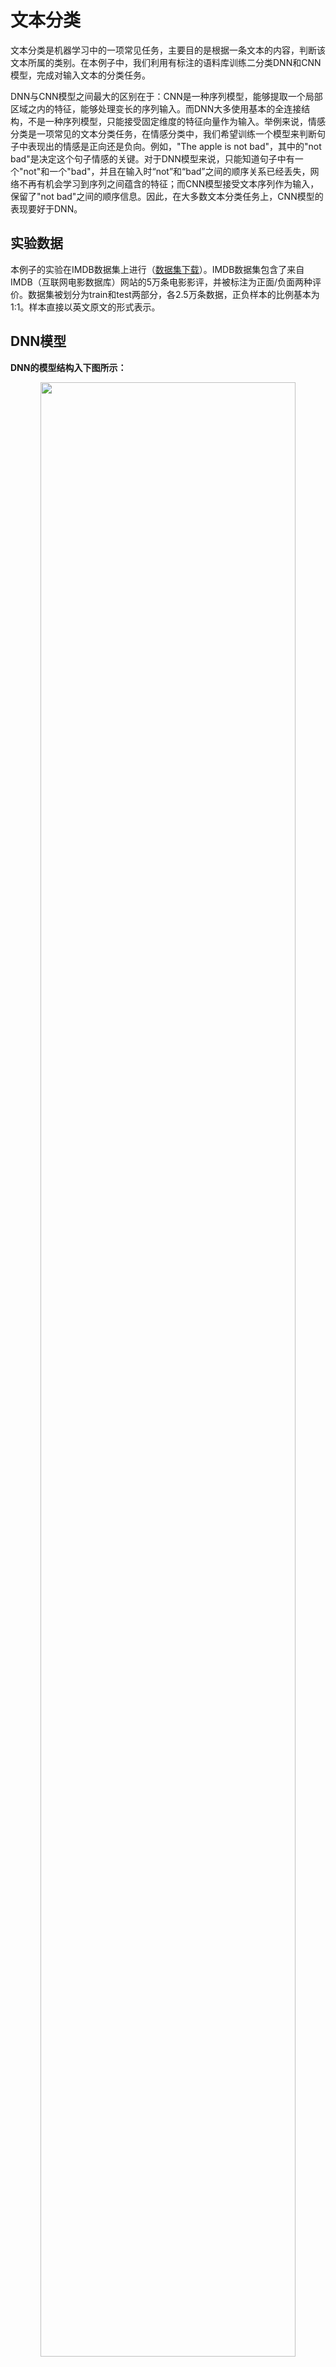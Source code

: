 # 文本分类
文本分类是机器学习中的一项常见任务，主要目的是根据一条文本的内容，判断该文本所属的类别。在本例子中，我们利用有标注的语料库训练二分类DNN和CNN模型，完成对输入文本的分类任务。

DNN与CNN模型之间最大的区别在于：CNN是一种序列模型，能够提取一个局部区域之内的特征，能够处理变长的序列输入。而DNN大多使用基本的全连接结构，不是一种序列模型，只能接受固定维度的特征向量作为输入。举例来说，情感分类是一项常见的文本分类任务，在情感分类中，我们希望训练一个模型来判断句子中表现出的情感是正向还是负向。例如，"The apple is not bad"，其中的"not bad"是决定这个句子情感的关键。对于DNN模型来说，只能知道句子中有一个"not"和一个"bad"，并且在输入时“not”和“bad”之间的顺序关系已经丢失，网络不再有机会学习到序列之间蕴含的特征；而CNN模型接受文本序列作为输入，保留了"not bad"之间的顺序信息。因此，在大多数文本分类任务上，CNN模型的表现要好于DNN。

## 实验数据
本例子的实验在IMDB数据集上进行（[数据集下载](http://ai.stanford.edu/%7Eamaas/data/sentiment/aclImdb_v1.tar.gz)）。IMDB数据集包含了来自IMDB（互联网电影数据库）网站的5万条电影影评，并被标注为正面/负面两种评价。数据集被划分为train和test两部分，各2.5万条数据，正负样本的比例基本为1:1。样本直接以英文原文的形式表示。

## DNN模型

**DNN的模型结构入下图所示：**

<p align="center">
<img src="images/dnn_net.png" width = "90%" align="center"/><br/>
图1. DNN文本分类模型
</p>

**可以看到，模型主要分为如下几个部分：**

- **词向量层**：IMDB的样本由原始的英文单词组成，为了更好地表示不同的词之间语义上的关系，首先将英文单词转化为固定维度的向量。训练完成后，词与词语义上的相似程度将可以用它们的词向量之间的距离来表示，语义上越相似，距离越近。关于词向量的更多信息请参考PaddleBook中的[词向量](https://github.com/PaddlePaddle/book/tree/develop/04.word2vec)一节。

- **最大池化层**：最大池化在时间序列上进行，池化过程消除了不同语料样本在单词数量多少上的差异，并提炼出词向量中每一下标位置上的最大值。经过池化后，词向量层输出的向量的序列被转化为一条固定维度的向量。例如，假设最大池化前向量的序列为`[[2,3,5],[7,3,6],[1,4,0]]`，则最大池化的结果为：`[7,4,6]`。

- **全连接隐层**：经过最大池化后的向量被送入两个连续的隐层，隐层之间为全连接结构。


- **输出层**：输出层的神经元数量和样本的类别数一致，例如在二分类问题中，输出层会有2个神经元。通过Softmax激活函数，输出结果是一个归一化的概率分布，和为1，因此第i个神经元的输出就可以认为是样本属于第i类的预测概率。

**通过PaddlePaddle实现该DNN结构的代码如下：**

```python
import paddle.v2 as paddle

def fc_net(dict_dim, class_dim=2, emb_dim=28):
    """
    dnn network definition

    :param dict_dim: size of word dictionary
    :type input_dim: int
    :params class_dim: number of instance class
    :type class_dim: int
    :params emb_dim: embedding vector dimension
    :type emb_dim: int
    """

    # input layers
    data = paddle.layer.data("word",
                             paddle.data_type.integer_value_sequence(dict_dim))
    lbl = paddle.layer.data("label", paddle.data_type.integer_value(class_dim))

    # embedding layer
    emb = paddle.layer.embedding(input=data, size=emb_dim)
    # max pooling
    seq_pool = paddle.layer.pooling(
        input=emb, pooling_type=paddle.pooling.Max())

    # two hidden layers
    hd_layer_size = [28, 8]
    hd_layer_init_std = [1.0 / math.sqrt(s) for s in hd_layer_size]
    hd1 = paddle.layer.fc(
        input=seq_pool,
        size=hd_layer_size[0],
        act=paddle.activation.Tanh(),
        param_attr=paddle.attr.Param(initial_std=hd_layer_init_std[0]))
    hd2 = paddle.layer.fc(
        input=hd1,
        size=hd_layer_size[1],
        act=paddle.activation.Tanh(),
        param_attr=paddle.attr.Param(initial_std=hd_layer_init_std[1]))

    # output layer
    output = paddle.layer.fc(
        input=hd2,
        size=class_dim,
        act=paddle.activation.Softmax(),
        param_attr=paddle.attr.Param(initial_std=1.0 / math.sqrt(class_dim)))

    cost = paddle.layer.classification_cost(input=output, label=lbl)

    return cost, output, lbl

```
该DNN模型默认对输入的语料进行二分类（`class_dim=2`），embedding的词向量维度默认为28（`emd_dim=28`），两个隐层均使用Tanh激活函数（`act=paddle.activation.Tanh()`）。

需要注意的是，该模型的输入数据为整数序列，而不是原始的英文单词序列。事实上，为了处理方便我们一般会事先将单词根据词频顺序进行id化，即将单词用整数替代， 也就是单词在字典中的序号。这一步一般在DNN模型之外完成。

## CNN模型

**CNN的模型结构如下图所示：**

<p align="center">
<img src="images/cnn_net.png" width = "90%" align="center"/><br/>
图2. CNN文本分类模型
</p>

**可以看到，模型主要分为如下几个部分:**

- **词向量层**：与DNN中词向量层的作用一样，将英文单词转化为固定维度的向量，利用向量之间的距离来表示词之间的语义相关程度。如图2中所示，将得到的词向量定义为行向量，再将语料中所有的单词产生的行向量拼接在一起组成矩阵。假设词向量维度为5，语料“The cat sat on the read mat”包含7个单词，那么得到的矩阵维度为7*5。关于词向量的更多信息请参考PaddleBook中的[词向量](https://github.com/PaddlePaddle/book/tree/develop/04.word2vec)一节。

- **卷积层**： 文本分类中的卷积在时间序列上进行，即卷积核的宽度和词向量层产出的矩阵一致，卷积验证矩阵的高度方向进行。卷积后得到的结果被称为“特征图”（feature map）。假设卷积核的高度为h，矩阵的高度为N，卷积的步长为1，则得到的特征图为一个高度为N+1-h的向量。可以同时使用多个不同高度的卷积核，得到多个特征图。

- **最大池化层**: 对卷积得到的各个特征图分别进行最大池化操作。由于特征图本身已经是向量，因此这里的最大池化实际上就是简单地选出各个向量中的最大元素。各个最大元素又被并置在一起，组成新的向量，显然，该向量的维度等于特征图的数量，也就是卷积核的数量。

- **全连接与输出层**：将最大池化的结果通过全连接层输出，与DNN模型一样，最后输出层的神经元个数与样本的类别数量一致，且输出之和为1。

**通过PaddlePaddle实现该CNN结构的代码如下：**

```python
import paddle.v2 as paddle

def convolution_net(dict_dim, class_dim=2, emb_dim=28, hid_dim=128):
    """
    cnn network definition

    :param dict_dim: size of word dictionary
    :type input_dim: int
    :params class_dim: number of instance class
    :type class_dim: int
    :params emb_dim: embedding vector dimension
    :type emb_dim: int
    :params hid_dim: number of same size convolution kernels
    :type hid_dim: int
    """

    # input layers
    data = paddle.layer.data("word",
                             paddle.data_type.integer_value_sequence(dict_dim))
    lbl = paddle.layer.data("label", paddle.data_type.integer_value(2))

    #embedding layer
    emb = paddle.layer.embedding(input=data, size=emb_dim)

    # convolution layers with max pooling
    conv_3 = paddle.networks.sequence_conv_pool(
        input=emb, context_len=3, hidden_size=hid_dim)
    conv_4 = paddle.networks.sequence_conv_pool(
        input=emb, context_len=4, hidden_size=hid_dim)

    # fc and output layer
    output = paddle.layer.fc(
        input=[conv_3, conv_4], size=class_dim, act=paddle.activation.Softmax())

    cost = paddle.layer.classification_cost(input=output, label=lbl)

    return cost, output, lbl
```

该CNN网络的输入数据类型和前面介绍过的DNN一致。`paddle.networks.sequence_conv_pool`为PaddlePaddle中已经封装好的带有池化的文本序列卷积模块，该模块的`context_len`参数用于指定卷积核在同一时间覆盖的文本长度，也即图2中的卷积核的高度；`hidden_size`用于指定该类型的卷积核的数量。可以看到，上述代码定义的结构中使用了128个大小为3的卷积核和128个大小为4的卷积核，这些卷积的结果经过最大池化和结果并置后产生一个256维的向量，向量经过一个全连接层输出最终预测结果。

## 自定义数据
本样例中的代码通过`Paddle.dataset.imdb.train`接口使用了PaddlePaddle自带的样例数据，在第一次运行代码时，PaddlePaddle会自动下载并缓存所需的数据。如果希望使用自己的数据进行训练，需要自行编写数据读取接口。

编写数据读取接口的关键在于实现一个Python生成器，生成器负责从原始输入文本中解析出一条训练样本，并组合成适当的数据形式传送给网络中的data layer。例如在本样例中，data layer需要的数据类型为`paddle.data_type.integer_value_sequence`，本质上是一个Python list。因此我们的生成器需要完成：1. 从文件中读取数据, 2. 转换成适当形式的Python list，这两件事情。

假设原始数据的格式为：

```
PaddlePaddle is good    1  
What a terrible weather    0
```
每一行为一条样本，样本包括了原始语料和标签，语料内部单词以空格分隔，语料和标签之间用`\t`分隔。对以上格式的数据，可以使用如下自定义的数据读取接口为PaddlePaddle返回训练数据：

```python
def encode_word(word, word_dict):
    """
    map word to id

    :param word: the word to be mapped
    :type word: str
    :param word_dict: word dictionary
    :type word_dict: Python dict
    """

    if word_dict.has_key(word):
        return word_dict[word]
    else:
        return word_dict['<unk>']

def data_reader(file_name, word_dict):
    """
    Reader interface for training data

    :param file_name: data file name
    :type file_name: str
    :param word_dict: word dictionary
    :type word_dict: Python dict
    """

    def reader():
        with open(file_name, "r") as f:
            for line in f:
                ins, label = line.strip('\n').split('\t')
                ins_data = [int(encode_word(w, word_dict)) for w in ins.split(' ')]
                yield ins_data, int(label)
    return reader
```

`word_dict`是字典，用来将原始的单词字符串转化为在字典中的序号。可以用`data_reader`替换原先代码中的`Paddle.dataset.imdb.train`接口用以提供自定义的训练数据。

## 运行与输出

本部分以上文介绍的DNN网络为例，介绍如何利用样例中的`text_classification_dnn.py`脚本进行DNN网络的训练和对新样本的预测。

`text_classification_dnn.py`中的代码分为四部分：

- **fc_net函数**：定义dnn网络结构，上文已经有说明。

- **train\_dnn\_model函数**：模型训练函数。定义优化方式、训练输出等内容，并组织训练流程。每完成一个pass的训练，程序都会将当前的模型参数保存在硬盘上，文件名为：`dnn_params_pass***.tar.gz`，其中`***`表示pass的id，从0开始计数。本函数接受一个整数类型的参数，表示训练pass的总轮数。

- **dnn_infer函数**：载入已有模型并对新样本进行预测。函数开始运行后会从当前路径下寻找并读取指定名称的参数文件，加载其中的模型参数，并对test数据集中的样本进行预测。

- **main函数**：主函数

要运行本样例，直接在`text_classification_dnn.py`所在路径下执行`python ./text_classification_dnn.py`即可，样例会自动依次执行数据集下载、数据读取、模型训练和保存、模型读取、新样本预测等步骤。

预测的输出形式为：

```
[ 0.99892634  0.00107362] 0
[ 0.00107638  0.9989236 ] 1
[ 0.98185927  0.01814074] 0
[ 0.31667888  0.68332112] 1
[ 0.98853314  0.01146684] 0
```

每一行表示一条样本的预测结果。前两列表示该样本属于0、1这两个类别的预测概率，最后一列表示样本的实际label。

在运行CNN的模型的`text_classification_cnn.py`脚本中，网络模型定义在`convolution_net`函数中，模型训练函数名为`train_cnn_model`，预测函数名为`cnn_infer`。其他的用法和`text_classification_dnn.py`是一致的。
